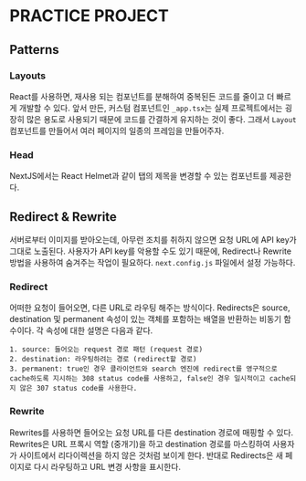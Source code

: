 # PRACTICE PROJECT

## Patterns

### Layouts

React를 사용하면, 재사용 되는 컴포넌트를 분해하여 중복된든 코드를 줄이고 더 빠르게 개발할 수 있다.
앞서 만든, 커스텀 컴포넌트인 `_app.tsx`는 실제 프로젝트에서는 굉장히 많은 용도로 사용되기 때문에 코드를 간결하게 유지하는 것이 좋다.
그래서 `Layout` 컴포넌트를 만들어서 여러 페이지의 일종의 프레임을 만들어주자.

### Head

NextJS에서는 React Helmet과 같이 탭의 제목을 변경할 수 있는 컴포넌트를 제공한다.

## Redirect & Rewrite

서버로부터 이미지를 받아오는데, 아무런 조치를 취하지 않으면 요청 URL에 API key가 그대로 노출된다. 사용자가 API key를 악용할 수도 있기 때문에, Redirect나 Rewrite 방법을 사용하여 숨겨주는 작업이 필요하다.
`next.config.js` 파일에서 설정 가능하다.

### Redirect

어떠한 요청이 들어오면, 다른 URL로 라우팅 해주는 방식이다. Redirects은 source, destination 및 permanent 속성이 있는 객체를 포함하는 배열을 반환하는 비동기 함수이다. 각 속성에 대한 설명은 다음과 같다.

    1. source: 들어오는 request 경로 패턴 (request 경로)
    2. destination: 라우팅하려는 경로 (redirect할 경로)
    3. permanent: true인 경우 클라이언트와 search 엔진에 redirect를 영구적으로 cache하도록 지시하는 308 status code를 사용하고, false인 경우 일시적이고 cache되지 않은 307 status code를 사용한다.

### Rewrite

Rewrites를 사용하면 들어오는 요청 URL를 다른 destination 경로에 매핑할 수 있다.
Rewrites은 URL 프록시 역할 (중개기)을 하고 destination 경로를 마스킹하여 사용자가 사이트에서 리다이렉션을 하지 않은 것처럼 보이게 한다. 반대로 Redirects은 새 페이지로 다시 라우팅하고 URL 변경 사항을 표시한다.
